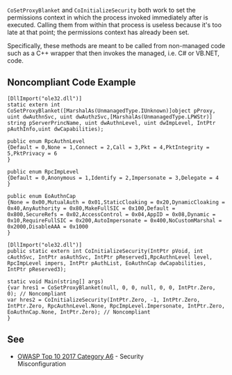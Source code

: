 
`CoSetProxyBlanket` and `CoInitializeSecurity` both work to set the permissions context in which the process invoked immediately after is executed. Calling them from within that process is useless because it's too late at that point; the permissions context has already been set.

Specifically, these methods are meant to be called from non-managed code such as a C++ wrapper that then invokes the managed, i.e. C# or VB.NET, code.

## Noncompliant Code Example


    [DllImport("ole32.dll")]
    static extern int CoSetProxyBlanket([MarshalAs(UnmanagedType.IUnknown)]object pProxy, uint dwAuthnSvc, uint dwAuthzSvc,[MarshalAs(UnmanagedType.LPWStr)] string pServerPrincName, uint dwAuthnLevel, uint dwImpLevel, IntPtr pAuthInfo,uint dwCapabilities);
    
    public enum RpcAuthnLevel
    {Default = 0,None = 1,Connect = 2,Call = 3,Pkt = 4,PktIntegrity = 5,PktPrivacy = 6
    }
    
    public enum RpcImpLevel
    {Default = 0,Anonymous = 1,Identify = 2,Impersonate = 3,Delegate = 4
    }
    
    public enum EoAuthnCap
    {None = 0x00,MutualAuth = 0x01,StaticCloaking = 0x20,DynamicCloaking = 0x40,AnyAuthority = 0x80,MakeFullSIC = 0x100,Default = 0x800,SecureRefs = 0x02,AccessControl = 0x04,AppID = 0x08,Dynamic = 0x10,RequireFullSIC = 0x200,AutoImpersonate = 0x400,NoCustomMarshal = 0x2000,DisableAAA = 0x1000
    }
    
    [DllImport("ole32.dll")]
    public static extern int CoInitializeSecurity(IntPtr pVoid, int cAuthSvc, IntPtr asAuthSvc, IntPtr pReserved1,RpcAuthnLevel level, RpcImpLevel impers, IntPtr pAuthList, EoAuthnCap dwCapabilities, IntPtr pReserved3);
    
    static void Main(string[] args)
    {var hres1 = CoSetProxyBlanket(null, 0, 0, null, 0, 0, IntPtr.Zero, 0); // Noncompliant
    var hres2 = CoInitializeSecurity(IntPtr.Zero, -1, IntPtr.Zero, IntPtr.Zero, RpcAuthnLevel.None,	RpcImpLevel.Impersonate, IntPtr.Zero, EoAuthnCap.None, IntPtr.Zero); // Noncompliant
    }


## See

- [OWASP Top 10 2017 Category A6](https://www.owasp.org/index.php/Top_10-2017_A6-Security_Misconfiguration) - Security<br>  Misconfiguration

